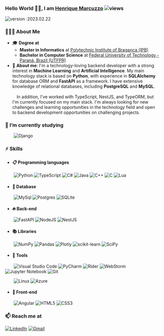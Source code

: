 ### Hello World 👋🏻, I am [Henrique Marcuzzo](https://github.com/hmarcuzzo)   ![views](https://komarev.com/ghpvc/?username=hmarcuzzo&style=flat-square&color=dd0031&label=Views)
![version :2023.02.22](https://img.shields.io/badge/version-2023.02.22-informational?style=for-the-badge) &nbsp;


### 👨🏻‍💻 **About Me**
- 🎓 **Degree at**
  - **Master in Informatics** at [Polytechnic Institute of Bragança (IPB)](http://portal3.ipb.pt/index.php/pt/ipb)
  - **Bachelor in Computer Science** at [Federal University of Technology - Paraná, Brazil (UTFPR)](http://www.utfpr.edu.br/campus/campomourao)
- 💬 **About me**: I'm a technology-loving backend developer with a strong interest in **Machine Learning** and **Artificial Intelligence**. My main technology stack is based on **Python**, with experience in **SQLAlchemy** for database ORM and **FastAPI** as a framework. I have extensive knowledge of relational databases, including **PostgreSQL** and **MySQL**.
\
\
&emsp;In addition, I've worked with TypeScript, NestJS, and TypeORM, but I'm currently focused on my main stack. I'm always looking for new challenges and learning opportunities in the technology field and open to backend development opportunities on challenging projects.

### 🌱 I’m currently studying 
&emsp;&emsp;![Django](https://img.shields.io/badge/django-%23092E20.svg?style=for-the-badge&logo=django&logoColor=white)



### ⚡ Skills

  - #### 📋 Programming languages
  &emsp;&emsp;![Python](https://img.shields.io/badge/python-3670A0?style=for-the-badge&logo=python&logoColor=ffdd54)
  ![TypeScript](https://img.shields.io/badge/typescript-%23007ACC.svg?style=for-the-badge&logo=typescript&logoColor=white)
  ![C#](https://img.shields.io/badge/c%23-%23239120.svg?style=for-the-badge&logo=c-sharp&logoColor=white)
  ![Java](https://img.shields.io/badge/java-%23ED8B00.svg?style=for-the-badge&logo=java&logoColor=white)
  ![C++](https://img.shields.io/badge/c++-%2300599C.svg?style=for-the-badge&logo=c%2B%2B&logoColor=white)
  ![C](https://img.shields.io/badge/c-%2300599C.svg?style=for-the-badge&logo=c&logoColor=white)
  ![Lua](https://img.shields.io/badge/lua-%232C2D72.svg?style=for-the-badge&logo=lua&logoColor=white)

  - #### 💾 Database
  &emsp;&emsp;![MySql](https://img.shields.io/badge/MySQL-%232F5E8D.svg?&style=for-the-badge&logo=mysql&logoColor=white)
  ![Postgres](https://img.shields.io/badge/PostgreSQL-316192?style=for-the-badge&logo=postgresql&logoColor=white)
  ![SQLite](https://img.shields.io/badge/sqlite-%2307405e.svg?style=for-the-badge&logo=sqlite&logoColor=white)
  
  - #### 🔥 Back-end
  &emsp;&emsp;![FastAPI](https://img.shields.io/badge/FastAPI-005571?style=for-the-badge&logo=fastapi)
  ![NodeJS](https://img.shields.io/badge/Node_js-339933?style=for-the-badge&logo=nodedotjs&logoColor=white)
  ![NestJS](https://img.shields.io/badge/nestjs-%23E0234E.svg?style=for-the-badge&logo=nestjs&logoColor=white)

  - #### 📚 Libraries
  &emsp;&emsp;![NumPy](https://img.shields.io/badge/numpy-%23013243.svg?style=for-the-badge&logo=numpy&logoColor=white)
  ![Pandas](https://img.shields.io/badge/pandas-%23150458.svg?style=for-the-badge&logo=pandas&logoColor=white)
  ![Plotly](https://img.shields.io/badge/Plotly-%233F4F75.svg?style=for-the-badge&logo=plotly&logoColor=white)
  ![scikit-learn](https://img.shields.io/badge/scikit--learn-%23F7931E.svg?style=for-the-badge&logo=scikit-learn&logoColor=white)
  ![SciPy](https://img.shields.io/badge/SciPy-%230C55A5.svg?style=for-the-badge&logo=scipy&logoColor=%white)

  - #### 🔧 Tools
  &emsp;&emsp;![Visual Studio Code](https://img.shields.io/badge/Visual%20Studio%20Code-0078d7.svg?style=for-the-badge&logo=visual-studio-code&logoColor=white)
  ![PyCharm](https://img.shields.io/badge/pycharm-143?style=for-the-badge&logo=pycharm&logoColor=black&color=black&labelColor=96d866)
  ![Rider](https://img.shields.io/badge/Rider-000000.svg?style=for-the-badge&logo=Rider&logoColor=white&color=black&labelColor=c44758)
  ![WebStorm](https://img.shields.io/badge/webstorm-143?style=for-the-badge&logo=webstorm&logoColor=black&color=black&labelColor=5ac5f3)
  ![Jupyter Notebook](https://img.shields.io/badge/jupyter-%23FA0F00.svg?style=for-the-badge&logo=jupyter&logoColor=white)
  ![Git](https://img.shields.io/badge/git-%23F05033.svg?style=for-the-badge&logo=git&logoColor=white)
  
  &emsp;&emsp;![Linux](https://img.shields.io/badge/Linux-FCC624?style=for-the-badge&logo=linux&logoColor=black)
  ![Azure](https://img.shields.io/badge/azure-%230072C6.svg?style=for-the-badge&logo=azure-devops&logoColor=white)

  - #### 🌈 Front-end
  &emsp;&emsp;![Angular](https://img.shields.io/badge/angular-%23DD0031.svg?style=for-the-badge&logo=angular&logoColor=white)
  ![HTML5](https://img.shields.io/badge/html5-%23E34F26.svg?style=for-the-badge&logo=html5&logoColor=white)
  ![CSS3](https://img.shields.io/badge/css3-%231572B6.svg?style=for-the-badge&logo=css3&logoColor=white)


### 📫 Reach me at
[![LinkedIn](https://img.shields.io/badge/linkedin-%230077B5.svg?style=for-the-badge&logo=linkedin&logoColor=white)](https://www.linkedin.com/in/hmarcuzzo/) 
[![Gmail](https://img.shields.io/badge/Gmail-D14836?style=for-the-badge&logo=gmail&logoColor=white)](mailto:henrique.souza.m06@gmail.com)
